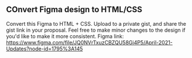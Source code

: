 ## COnvert Figma design to HTML/CSS
Convert this Figma to HTML + CSS. Upload to a private gist, and share the gist link in your proposal. Feel free to make minor changes to the design if you'd like to make it more consistent. Figma link: https://www.figma.com/file/JQ0NVrTxuzCBZQU58Gi4P5/April-2021-Updates?node-id=1795%3A145
